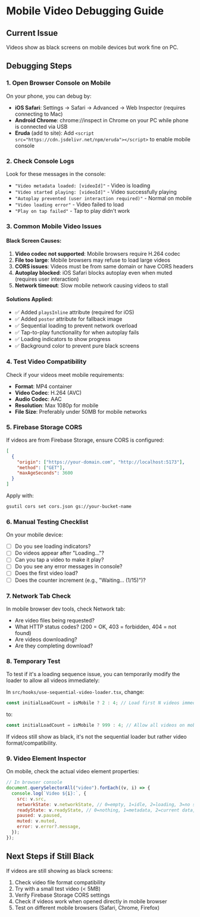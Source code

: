 # Mobile Video Debugging Guide

## Current Issue

Videos show as black screens on mobile devices but work fine on PC.

## Debugging Steps

### 1. Open Browser Console on Mobile

On your phone, you can debug by:

- **iOS Safari**: Settings → Safari → Advanced → Web Inspector (requires connecting to Mac)
- **Android Chrome**: chrome://inspect in Chrome on your PC while phone is connected via USB
- **Eruda** (add to site): Add `<script src="https://cdn.jsdelivr.net/npm/eruda"></script>` to enable mobile console

### 2. Check Console Logs

Look for these messages in the console:

- `"Video metadata loaded: [videoId]"` - Video is loading
- `"Video started playing: [videoId]"` - Video successfully playing
- `"Autoplay prevented (user interaction required)"` - Normal on mobile
- `"Video loading error"` - Video failed to load
- `"Play on tap failed"` - Tap to play didn't work

### 3. Common Mobile Video Issues

#### Black Screen Causes:

1. **Video codec not supported**: Mobile browsers require H.264 codec
2. **File too large**: Mobile browsers may refuse to load large videos
3. **CORS issues**: Videos must be from same domain or have CORS headers
4. **Autoplay blocked**: iOS Safari blocks autoplay even when muted (requires user interaction)
5. **Network timeout**: Slow mobile network causing videos to stall

#### Solutions Applied:

- ✅ Added `playsInline` attribute (required for iOS)
- ✅ Added `poster` attribute for fallback image
- ✅ Sequential loading to prevent network overload
- ✅ Tap-to-play functionality for when autoplay fails
- ✅ Loading indicators to show progress
- ✅ Background color to prevent pure black screens

### 4. Test Video Compatibility

Check if your videos meet mobile requirements:

- **Format**: MP4 container
- **Video Codec**: H.264 (AVC)
- **Audio Codec**: AAC
- **Resolution**: Max 1080p for mobile
- **File Size**: Preferably under 50MB for mobile networks

### 5. Firebase Storage CORS

If videos are from Firebase Storage, ensure CORS is configured:

```json
[
  {
    "origin": ["https://your-domain.com", "http://localhost:5173"],
    "method": ["GET"],
    "maxAgeSeconds": 3600
  }
]
```

Apply with:

```bash
gsutil cors set cors.json gs://your-bucket-name
```

### 6. Manual Testing Checklist

On your mobile device:

- [ ] Do you see loading indicators?
- [ ] Do videos appear after "Loading..."?
- [ ] Can you tap a video to make it play?
- [ ] Do you see any error messages in console?
- [ ] Does the first video load?
- [ ] Does the counter increment (e.g., "Waiting... (1/15)")?

### 7. Network Tab Check

In mobile browser dev tools, check Network tab:

- Are video files being requested?
- What HTTP status codes? (200 = OK, 403 = forbidden, 404 = not found)
- Are videos downloading?
- Are they completing download?

### 8. Temporary Test

To test if it's a loading sequence issue, you can temporarily modify the loader to allow all videos immediately:

In `src/hooks/use-sequential-video-loader.tsx`, change:

```typescript
const initialLoadCount = isMobile ? 2 : 4; // Load first N videos immediately
```

to:

```typescript
const initialLoadCount = isMobile ? 999 : 4; // Allow all videos on mobile (TEST ONLY)
```

If videos still show as black, it's not the sequential loader but rather video format/compatibility.

### 9. Video Element Inspector

On mobile, check the actual video element properties:

```javascript
// In browser console
document.querySelectorAll("video").forEach((v, i) => {
  console.log(`Video ${i}:`, {
    src: v.src,
    networkState: v.networkState, // 0=empty, 1=idle, 2=loading, 3=no source
    readyState: v.readyState, // 0=nothing, 1=metadata, 2=current data, 3=future data, 4=enough data
    paused: v.paused,
    muted: v.muted,
    error: v.error?.message,
  });
});
```

## Next Steps if Still Black

If videos are still showing as black screens:

1. Check video file format compatibility
2. Try with a small test video (< 5MB)
3. Verify Firebase Storage CORS settings
4. Check if videos work when opened directly in mobile browser
5. Test on different mobile browsers (Safari, Chrome, Firefox)
